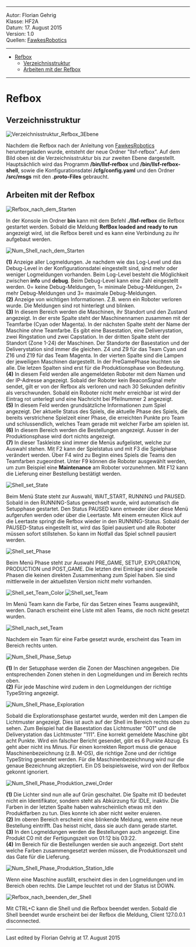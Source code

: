 ----
Autor: Florian Gehrig  
Klasse: HF2A  
Datum: 17. August 2015  
Version: 1.0  
Quellen:  [FawkesRobotics](https://trac.fawkesrobotics.org/wiki/LLSFRefBox/Install#InstallingfromGitrepository)

----
- <a href="#SM1.0">Refbox</a>
	- <a href="#SM1.1">Verzeichnisstruktur</a>
	- <a href="#SM1.2">Arbeiten mit der Refbox</a>

----
# <a name="SM1.0">Refbox</a>
## <a name="SM1.1">Verzeichnisstruktur</a>

![Verzeichnisstruktur_Refbox_3Ebene](https://gitlab.com/solidus/hefei/uploads/e7746c506641d5fd8fc74a915fc43319/Verzeichnisstruktur_Refbox_3Ebene.jpg)

Nachdem die Refbox nach der Anleitung von [FawkesRobotics](https://trac.fawkesrobotics.org/wiki/LLSFRefBox/Install#InstallingfromGitrepository) heruntergeladen wurde, entsteht der neue Ordner "llsf-refbox". Auf dem Bild oben ist die Verzeichnisstruktur bis zur zweiten Ebene dargestellt. Hauptsächlich wird das Programm **/bin/llsf-refbox** und **/bin/llsf-refbox-shell**, sowie die Konfigurationsdatei **/cfg/config.yaml** und den Ordner **/src/msgs** mit den **.proto-Files** gebraucht. 
## <a name="SM1.2">Arbeiten mit der Refbox</a>

![Refbox_nach_dem_Starten](https://gitlab.com/solidus/hefei/uploads/4c5a642fc8b190c51925450081ace51f/Refbox_nach_dem_Starten.png)

In der Konsole im Ordner **bin** kann mit dem Befehl **./llsf-refbox** die Refbox gestartet werden. Sobald die Meldung **RefBox loaded and ready to run** angezeigt wird, ist die Refbox bereit und es kann eine Verbindung zu ihr aufgebaut werden. 

![Num_Shell_nach_dem_Starten](https://gitlab.com/solidus/hefei/uploads/f9fe6c405a905b8fa02e6b43bb349a5b/Num_Shell_nach_dem_Starten.png)

**(1)** Anzeige aller Logmeldungen. Je nachdem wie das Log-Level und das Debug-Level in der Konfigurationsdatei eingestellt sind, sind mehr oder weniger Logmeldungen vorhanden. Beim Log-Level besteht die Möglichkeit zwischen **info** und **debug**. Beim Debug-Level kann eine Zahl eingestellt werden. 0= keine Debug-Meldungen, 1= minimale Debug-Meldungen, 2= mehr Debug-Meldungen und 3= maximale Debug-Meldungen.  
**(2)** Anzeige von wichtigen Informationen. Z.B. wenn ein Roboter verloren wurde. Die Meldungen sind rot hinterlegt und blinken.   
**(3)** In diesem Bereich werden die Maschinen, ihr Standort und den Zustand angezeigt. In der erste Spalte steht der Maschinennamen zusammen mit der Teamfarbe (Cyan oder Magenta). In der nächsten Spalte steht der Name der Maschine ohne Teamfarbe. Es gibt eine Basestation, eine Deliverystation, zwei Ringstation und zwei Capstation. In der dritten Spalte steht der Standort (Zone 1-24)  der Maschinen. Der Standorte der Basestation und der Deliverystation sind immer die gleichen. Z4 und Z9 für das Team Cyan und Z16 und Z19 für das Team Magenta. In der vierten Spalte sind die Lampen der jeweiligen Maschinen dargestellt. In der PreGamePhase leuchten sie alle. Die letzen Spalten sind erst für die Produktionsphase von Bedeutung.  
**(4)** In diesem Feld werden alle angemeldeten Roboter mit dem Namen und der IP-Adresse angezeigt. Sobald der Roboter kein BeaconSignal mehr sendet, gilt er von der Refbox als verloren und nach 30 Sekunden definitiv als verschwunden. Sobald ein Roboter nicht mehr erreichbar ist wird der Eintrag rot unterlegt und eine Nachricht bei Pfeilnummer 2 angezeigt.   
**(5)** In diesem Feld werden grundsätzliche Informationen zum Spiel angezeigt. Der  aktuelle Status des Spiels, die aktuelle Phase des Spiels, die bereits verstrichene Spielzeit einer Phase, die erreichten Punkte pro Team und schlussendlich, welches Team gerade mit welcher Farbe am spielen ist.  
**(6)** In diesem Bereich werden die Bestellungen angezeigt. Ausser in der Produktionsphase wird dort nichts angezeigt.  
**(7)** In dieser Taskleiste sind immer die Menüs aufgelistet, welche zur Auswahl stehen. Mit F2 kann der Spielstatus und mit F3 die Spielphase verändert werden. Über F4 wird zu Beginn eines Spiels die Teams den Teamfarben zugeordnet. Unter F9 können die Roboter ausgewählt werden, um zum Beispiel eine **Maintenance** am Roboter vorzunehmen. Mit F12 kann die Lieferung einer Bestellung bestätigt werden.  

![Shell_set_State](https://gitlab.com/solidus/hefei/uploads/6e6ef6c418297fbf7f8410a91c641a4d/Shell_set_State.png)

Beim Menü State steht zur Auswahl, WAIT_START, RUNNING und PAUSED. Sobald in den RUNNING-Satus gewechselt wurde, wird automatisch die Setupphase gestartet. Den Status PAUSED kann entweder über diese Menü aufgerufen werden oder über die Leertaste. Mit einem erneuten Klick auf die Leertaste springt die Refbox wieder in den RUNNING-Status. Sobald der PAUSED-Status eingestellt ist, wird das Spiel pausiert und alle Roboter müssen sofort stillstehen. So kann im Notfall das Spiel schnell pausiert werden. 

![Shell_set_Phase](https://gitlab.com/solidus/hefei/uploads/a0797428cc1b65741b3e7a98c23a47c7/Shell_set_Phase.png)

Beim Menü Phase steht zur Auswahl PRE_GAME,  SETUP, EXPLORATION, PRODUCTION und POST_GAME. Die letzten drei Einträge sind spezielle Phasen die keinen direkten Zusammenhang zum Spiel haben. Sie sind mittlerweile in der aktuellsten Version nicht mehr vorhanden. 

![Shell_set_Team_Color](https://gitlab.com/solidus/hefei/uploads/dc3714d667530e23b389ea9d7991595f/Shell_set_Team_Color.png)
![Shell_set_Team](https://gitlab.com/solidus/hefei/uploads/8fb177bbc6be4b58874216f158cece2f/Shell_set_Team.png)

Im Menü Team kann die Farbe, für das Setzen eines Teams ausgewählt, werden. Danach erscheint eine Liste mit allen Teams, die noch nicht gesetzt wurden.

![Shell_nach_set_Team](https://gitlab.com/solidus/hefei/uploads/412adf3d0c93401d8491963f1502a437/Shell_nach_set_Team.png)

Nachdem ein Team für eine Farbe gesetzt wurde, erscheint das Team im Bereich rechts unten.

![Num_Shell_Phase_Setup](https://gitlab.com/solidus/hefei/uploads/5e0439dc9130526b4f60066179168347/Num_Shell_Phase_Setup.png)

**(1)** In der Setupphase werden die Zonen der Maschinen angegeben. Die entsprechenden Zonen stehen in den Logmeldungen und im Bereich rechts oben.  
**(2)** Für jede Maschine wird zudem in den Logmeldungen der richtige TypeString angezeigt.   

![Num_Shell_Phase_Exploration](https://gitlab.com/solidus/hefei/uploads/861fe9acc4a74b5f2f495806f0c8498f/Num_Shell_Phase_Exploration.png)

Sobald die Explorationsphase gestartet wurde, werden mit den Lampen die Lichtmuster angezeigt. Dies ist auch auf der Shell im Bereich rechts oben zu sehen. Zum Beispiel hat die Basestation das Lichtmuster "001" und die Deliverystation das Lichtmuster "111". Eine korrekt gemeldete Maschine gibt acht Punkte. Wird ein falscher Bericht gesendet, gibt es 6 Punkte Abzug. Es geht aber nicht ins Minus. Für einen korrekten Report muss die genaue Maschinenbezeichnung (z.B. M-DS), die richtige Zone und der richtige TypeString gesendet werden. Für die Maschinenbezeichnung wird nur die genaue Bezeichnung akzeptiert. Ein DS beispielsweise, wird von der Refbox gekonnt ignoriert.

![Num_Shell_Phase_Produktion_zwei_Order](https://gitlab.com/solidus/hefei/uploads/d3b59b677b143b6fe695ad3d68757b7b/Num_Shell_Phase_Produktion_zwei_Order.png)

**(1)** Die Lichter sind nun alle auf Grün geschaltet. Die Spalte mit ID bedeutet nicht ein Identifikator, sondern steht als Abkürzung für IDLE, inaktiv. Die Farben in der letzten Spalte haben wahrscheinlich etwas mit den Produktfarben zu tun. Dies konnte ich aber nicht weiter eruieren.   
**(2)** Im oberen Bereich erscheint eine blinkende Meldung, wenn eine neue Bestellung eintrifft. Das heisst nicht, dass sie auch dann gerade startet.  
**(3)** In den Logmeldungen werden die Bestellungen auch angezeigt. Eine Produkt C0 mit der Fertigungszeit von 01:12 bis 03:22.  
**(4)** Im Bereich für die Bestellungen werden sie auch angezeigt. Dort steht welche Farben zusammengesetzt werden müssen, die Produktionszeit und das Gate für die Lieferung.   

![Num_Shell_Phase_Produktion_Station_Idle](https://gitlab.com/solidus/hefei/uploads/cd0353108b300cf3e85aadea25e8e9dd/Num_Shell_Phase_Produktion_Station_Idle.png)

Wenn eine Maschine ausfällt, erscheint dies in den Logmeldungen und im Bereich oben rechts. Die Lampe leuchtet rot und der Status ist DOWN.

![Refbox_nach_beenden_der_Shell](https://gitlab.com/solidus/hefei/uploads/a9b5d18a7df59f8a5490c7a8a2d62de9/Refbox_nach_beenden_der_Shell.png)

Mit CTRL+C kann die Shell und die Refbox beendet werden. Sobald die Shell beendet wurde erscheint bei der Refbox die Meldung, Client 127.0.0.1 disconnected.

----
Last edited by Florian Gehrig at 17. August 2015

